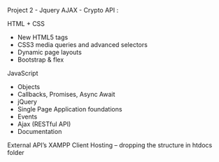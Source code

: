 Project 2 - Jquery AJAX - Crypto API :

HTML + CSS 
- New HTML5 tags 
- CSS3 media queries and advanced selectors 
- Dynamic page layouts 
- Bootstrap & flex
  
JavaScript 
- Objects 
- Callbacks, Promises, Async Await 
- jQuery 
- Single Page Application foundations 
- Events 
- Ajax (RESTful API) 
- Documentation

External API’s 
XAMPP Client Hosting – dropping the structure in htdocs folder

